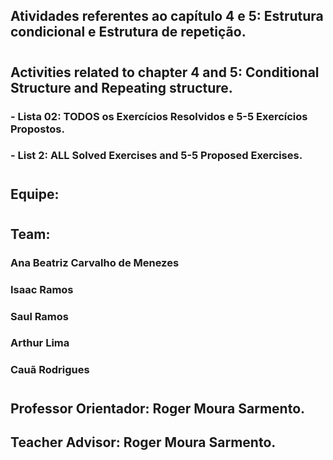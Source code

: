 ## Atividades referentes ao capítulo 4 e 5: Estrutura condicional e Estrutura de repetição.
#
## Activities related to chapter 4 and 5: Conditional Structure and Repeating structure.
### - Lista 02: TODOS os Exercícios Resolvidos e 5-5 Exercícios Propostos.
### - List 2: ALL Solved Exercises and 5-5 Proposed Exercises.
#
## Equipe:
#
## Team:
### Ana Beatriz Carvalho de Menezes
### Isaac Ramos
### Saul Ramos
### Arthur Lima
### Cauã Rodrigues
#
## Professor Orientador: Roger Moura Sarmento.
## Teacher Advisor: Roger Moura Sarmento.
